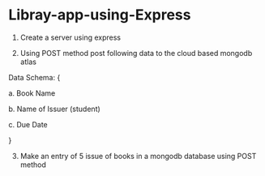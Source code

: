 # Libray-app-using-Express

1. Create a server using express

2. Using POST method post following data to the cloud based mongodb atlas

Data Schema:
{

a. Book Name

b. Name of Issuer (student)

c. Due Date

}

3. Make an entry of 5 issue of books in a mongodb database using POST method

